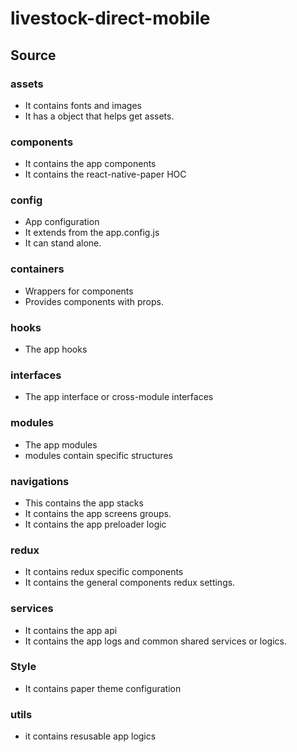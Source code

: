 # livestock-direct-mobile
## Source
### assets
- It contains fonts and images
- It has a object that helps get assets.

### components
- It contains the app components
- It contains the react-native-paper HOC

### config
- App configuration
- It extends from the app.config.js
- It can stand alone.

### containers
- Wrappers for components
- Provides components with props.

### hooks
- The app hooks

### interfaces
- The app interface or cross-module interfaces

### modules
- The app modules
- modules contain specific structures

### navigations
- This contains the app stacks
- It contains the app screens groups.
- It contains the app preloader logic

### redux
- It contains redux specific components
- It contains the general components redux settings.

### services
- It contains the app api
- It contains the app logs and common shared services or logics.

### Style
- It contains paper theme configuration

### utils
- it contains resusable app logics

